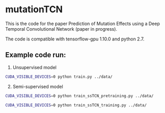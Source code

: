 # mutationTCN
This is the code for the paper Prediction of Mutation Effects using a Deep Temporal Convolutional Network (paper in progress).

The code is compatible with tensorflow-gpu 1.10.0 and python 2.7.

## Example code run:
1) Unsupervised model
``` bash
CUDA_VISIBLE_DEVICES=0 python train.py ../data/
```
2) Semi-supervised model
``` bash
CUDA_VISIBLE_DEVICES=0 python train_ssTCN_pretraining.py ../data/

CUDA_VISIBLE_DEVICES=0 python train_ssTCN_training.py ../data/
```
